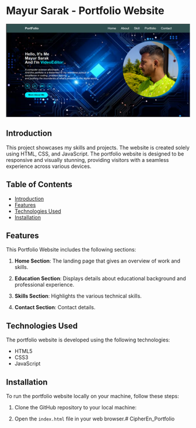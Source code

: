# Mayur Sarak - Portfolio Website

![Mayur Sarak](ss.png)

## Introduction

This project showcases my skills and projects. The website is created solely using HTML, CSS, and JavaScript. The portfolio website is designed to be responsive and visually stunning, providing visitors with a seamless experience across various devices.


## Table of Contents

- [Introduction](#introduction)
- [Features](#features)
- [Technologies Used](#technologies-used)
- [Installation](#installation)

## Features

This Portfolio Website includes the following sections:

1. **Home Section**: The landing page that gives an overview of work and skills.

2. **Education Section**: Displays details about educational background and professional experience.

3. **Skills Section**: Highlights the various technical skills.

4. **Contact Section**: Contact details.

## Technologies Used

The portfolio website is developed using the following technologies:

- HTML5
- CSS3
- JavaScript

## Installation

To run the portfolio website locally on your machine, follow these steps:

1. Clone the GitHub repository to your local machine:
   
2. Open the `index.html` file in your web browser.# CipherEn_Portfolio
